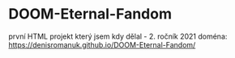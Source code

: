 # DOOM-Eternal-Fandom
první HTML projekt který jsem kdy dělal - 2. ročník 2021
doména: https://denisromanuk.github.io/DOOM-Eternal-Fandom/
